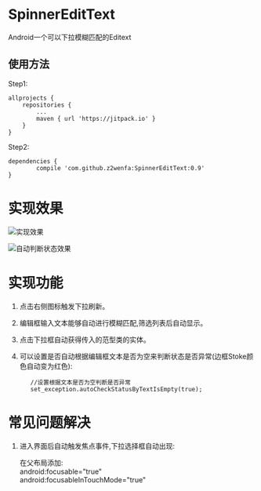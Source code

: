 # SpinnerEditText<T>
Android一个可以下拉模糊匹配的Editext

## 使用方法

Step1:

>
	allprojects {
		repositories {
			...
			maven { url 'https://jitpack.io' }
		}
	}

Step2:

>
	dependencies {
	        compile 'com.github.z2wenfa:SpinnerEditText:0.9'
	}


#	实现效果

 ![实现效果](https://github.com/z2wenfa/SpinnerEditText/blob/master/screenshot/test.gif)


 ![自动判断状态效果](https://github.com/z2wenfa/SpinnerEditText/blob/master/screenshot/SpinnerEditTextShow2.gif)

# 实现功能

 1. 点击右侧图标触发下拉刷新。
 2. 编辑框输入文本能够自动进行模糊匹配,筛选列表后自动显示。
 3. 点击下拉框自动获得传入的范型类的实体。
 4. 可以设置是否自动根据编辑框文本是否为空来判断状态是否异常(边框Stoke颜色自动变为红色):
 
         
           //设置根据文本是否为空判断是否异常    
           set_exception.autoCheckStatusByTextIsEmpty(true);
       
 
# 常见问题解决
 1. 进入界面后自动触发焦点事件,下拉选择框自动出现:
  
 	在父布局添加:<br>
 	android:focusable="true" <br>
  android:focusableInTouchMode="true"
